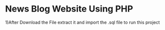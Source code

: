 # News Blog Website Using PHP

1)After Download the File extract it and import the .sql file to run this project
 